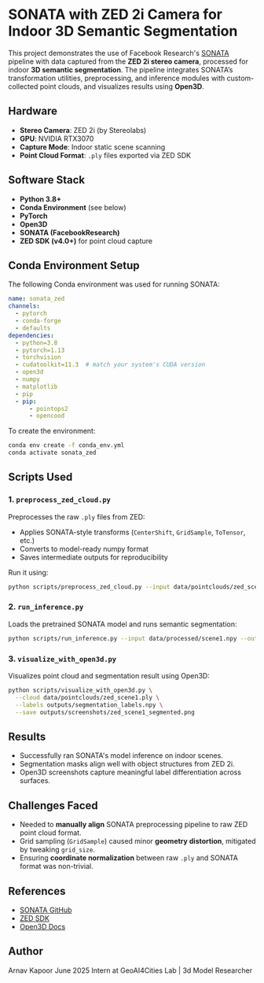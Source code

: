 # SONATA with ZED 2i Camera for Indoor 3D Semantic Segmentation

This project demonstrates the use of Facebook Research's [SONATA](https://github.com/facebookresearch/sonata) pipeline with data captured from the **ZED 2i stereo camera**, processed for indoor **3D semantic segmentation**. The pipeline integrates SONATA’s transformation utilities, preprocessing, and inference modules with custom-collected point clouds, and visualizes results using **Open3D**.

## Hardware

- **Stereo Camera**: ZED 2i (by Stereolabs)
- **GPU**: NVIDIA RTX3070
- **Capture Mode**: Indoor static scene scanning
- **Point Cloud Format**: `.ply` files exported via ZED SDK

## Software Stack

- **Python 3.8+**
- **Conda Environment** (see below)
- **PyTorch**
- **Open3D**
- **SONATA (FacebookResearch)**
- **ZED SDK (v4.0+)** for point cloud capture
## Conda Environment Setup

The following Conda environment was used for running SONATA:

```yaml
name: sonata_zed
channels:
  - pytorch
  - conda-forge
  - defaults
dependencies:
  - python=3.8
  - pytorch=1.13
  - torchvision
  - cudatoolkit=11.3  # match your system's CUDA version
  - open3d
  - numpy
  - matplotlib
  - pip
  - pip:
      - pointops2
      - opencood
````

To create the environment:

```bash
conda env create -f conda_env.yml
conda activate sonata_zed
```

## Scripts Used

### 1. `preprocess_zed_cloud.py`

Preprocesses the raw `.ply` files from ZED:

* Applies SONATA-style transforms (`CenterShift`, `GridSample`, `ToTensor`, etc.)
* Converts to model-ready numpy format
* Saves intermediate outputs for reproducibility

Run it using:

```bash
python scripts/preprocess_zed_cloud.py --input data/pointclouds/zed_scene1.ply --output data/processed/scene1.npy
```

### 2. `run_inference.py`

Loads the pretrained SONATA model and runs semantic segmentation:

```bash
python scripts/run_inference.py --input data/processed/scene1.npy --output outputs/segmentation_labels.npy
```

### 3. `visualize_with_open3d.py`

Visualizes point cloud and segmentation result using Open3D:

```bash
python scripts/visualize_with_open3d.py \
  --cloud data/pointclouds/zed_scene1.ply \
  --labels outputs/segmentation_labels.npy \
  --save outputs/screenshots/zed_scene1_segmented.png
```

## Results

* Successfully ran SONATA's model inference on indoor scenes.
* Segmentation masks align well with object structures from ZED 2i.
* Open3D screenshots capture meaningful label differentiation across surfaces.

## Challenges Faced

* Needed to **manually align** SONATA preprocessing pipeline to raw ZED point cloud format.
* Grid sampling (`GridSample`) caused minor **geometry distortion**, mitigated by tweaking `grid_size`.
* Ensuring **coordinate normalization** between raw `.ply` and SONATA format was non-trivial.


## References

* [SONATA GitHub](https://github.com/facebookresearch/sonata)
* [ZED SDK](https://www.stereolabs.com/docs/)
* [Open3D Docs](http://www.open3d.org/)

## Author

Arnav Kapoor
June 2025
Intern at GeoAI4Cities Lab | 3d Model Researcher
